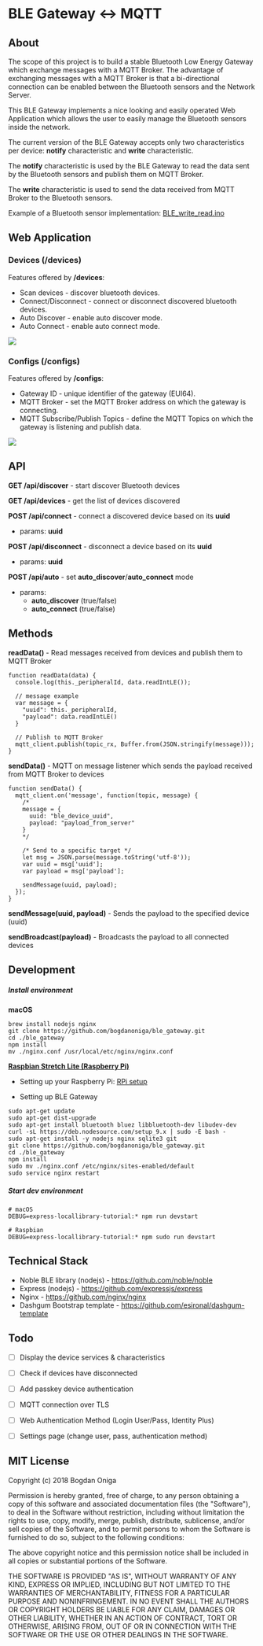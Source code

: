 # BLE Gateway <-> MQTT

## About
The scope of this project is to build a stable Bluetooth Low Energy Gateway which exchange messages with a MQTT Broker. The advantage of exchanging messages with a MQTT Broker is that a bi-directional connection can be enabled between the Bluetooth sensors and the Network Server.

This BLE Gateway implements a nice looking and easily operated Web Application which allows the user to easily manage the Bluetooth sensors inside the network.

The current version of the BLE Gateway accepts only two characteristics per device: **notify** characteristic and **write** characteristic.

The **notify** characteristic is used by the BLE Gateway to read the data sent by the Bluetooth sensors and publish them on MQTT Broker.

The **write** characteristic is used to send the data received from MQTT Broker to the Bluetooth sensors.

Example of a Bluetooth sensor implementation: [BLE_write_read.ino](https://github.com/bogdanoniga/IoT/blob/master/code_snippets/ble/esp32/BLE_write_read/BLE_write_read.ino)



## Web Application

### Devices (/devices)
Features offered by **/devices**:
- Scan devices - discover bluetooth devices.
- Connect/Disconnect - connect or disconnect discovered bluetooth devices.
- Auto Discover - enable auto discover mode.
- Auto Connect - enable auto connect mode.

[![](./public/img/gateway/devices.png)](./public/img/gateway/devices.png)

### Configs (/configs)
Features offered by **/configs**:
- Gateway ID - unique identifier of the gateway (EUI64).
- MQTT Broker - set the MQTT Broker address on which the gateway is connecting.
- MQTT Subscribe/Publish Topics - define the MQTT Topics on which the gateway is listening and publish data.

[![](./public/img/gateway/configs.png)](./public/img/gateway/configs.png)


## API

**GET /api/discover** - start discover Bluetooth devices

**GET /api/devices** - get the list of devices discovered

**POST /api/connect** - connect a discovered device based on its **uuid**
- params: **uuid**

**POST /api/disconnect** - disconnect a device based on its **uuid**
- params: **uuid**

**POST /api/auto** - set **auto_discover**/**auto_connect** mode
- params:
  - **auto_discover** (true/false)
  - **auto_connect** (true/false)


## Methods
**readData()** - Read messages received from devices and publish them to MQTT Broker
```
function readData(data) {
  console.log(this._peripheralId, data.readIntLE());

  // message example
  var message = {
    "uuid": this._peripheralId,
    "payload": data.readIntLE()
  }

  // Publish to MQTT Broker
  mqtt_client.publish(topic_rx, Buffer.from(JSON.stringify(message)));
}
```

**sendData()** - MQTT on message listener which sends the payload received from MQTT Broker to devices
```
function sendData() {
  mqtt_client.on('message', function(topic, message) {
    /*
    message = {
      uuid: "ble_device_uuid",
      payload: "payload_from_server"
    }
    */

    /* Send to a specific target */
    let msg = JSON.parse(message.toString('utf-8'));
    var uuid = msg['uuid'];
    var payload = msg['payload'];

    sendMessage(uuid, payload);
  });
}
```

**sendMessage(uuid, payload)** - Sends the payload to the specified device (uuid)

**sendBroadcast(payload)** - Broadcasts the payload to all connected devices


## Development

##### Install environment
**macOS**
```
brew install nodejs nginx
git clone https://github.com/bogdanoniga/ble_gateway.git
cd ./ble_gateway
npm install
mv ./nginx.conf /usr/local/etc/nginx/nginx.conf
```

**[Raspbian Stretch Lite (Raspberry Pi)](http://ftp.jaist.ac.jp/pub/raspberrypi/raspbian_lite/images/raspbian_lite-2018-03-14/)**
- Setting up your Raspberry Pi: [RPi setup](https://github.com/bogdanoniga/learning/blob/master/Raspberry/setup.md)

- Setting up BLE Gateway
```
sudo apt-get update
sudo apt-get dist-upgrade
sudo apt-get install bluetooth bluez libbluetooth-dev libudev-dev
curl -sL https://deb.nodesource.com/setup_9.x | sudo -E bash -
sudo apt-get install -y nodejs nginx sqlite3 git
git clone https://github.com/bogdanoniga/ble_gateway.git
cd ./ble_gateway
npm install
sudo mv ./nginx.conf /etc/nginx/sites-enabled/default
sudo service nginx restart
```

##### Start dev environment

```
# macOS
DEBUG=express-locallibrary-tutorial:* npm run devstart

# Raspbian
DEBUG=express-locallibrary-tutorial:* npm sudo run devstart
```


## Technical Stack

- Noble BLE library (nodejs) - https://github.com/noble/noble
- Express (nodejs) - https://github.com/expressjs/express
- Nginx - https://github.com/nginx/nginx
- Dashgum Bootstrap template - https://github.com/esironal/dashgum-template


## Todo
- [ ] Display the device services & characteristics
- [ ] Check if devices have disconnected
- [ ] Add passkey device authentication
- [ ] MQTT connection over TLS
- [ ] Web Authentication Method (Login User/Pass, Identity Plus)
- [ ] Settings page (change user, pass, authentication method)


## MIT License

Copyright (c) 2018 Bogdan Oniga

Permission is hereby granted, free of charge, to any person obtaining a copy
of this software and associated documentation files (the "Software"), to deal
in the Software without restriction, including without limitation the rights
to use, copy, modify, merge, publish, distribute, sublicense, and/or sell
copies of the Software, and to permit persons to whom the Software is
furnished to do so, subject to the following conditions:

The above copyright notice and this permission notice shall be included in all
copies or substantial portions of the Software.

THE SOFTWARE IS PROVIDED "AS IS", WITHOUT WARRANTY OF ANY KIND, EXPRESS OR
IMPLIED, INCLUDING BUT NOT LIMITED TO THE WARRANTIES OF MERCHANTABILITY,
FITNESS FOR A PARTICULAR PURPOSE AND NONINFRINGEMENT. IN NO EVENT SHALL THE
AUTHORS OR COPYRIGHT HOLDERS BE LIABLE FOR ANY CLAIM, DAMAGES OR OTHER
LIABILITY, WHETHER IN AN ACTION OF CONTRACT, TORT OR OTHERWISE, ARISING FROM,
OUT OF OR IN CONNECTION WITH THE SOFTWARE OR THE USE OR OTHER DEALINGS IN THE
SOFTWARE.
